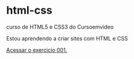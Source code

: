 # html-css
 curso de HTML5 e CSS3 do Cursoemvideo

Estou aprendendo a criar sites com HTML e CSS

<a href="https://rafaelbrandaos.github.io/html-css/exercicios/ex001/index.html">Acessar o exercicio 001.</a>
